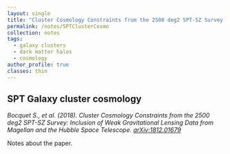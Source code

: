 ```yaml
---
layout: single
title: "Cluster Cosmology Constraints from the 2500 deg2 SPT-SZ Survey: Inclusion of Weak Gravitational Lensing Data from Magellan and the Hubble Space Telescope"
permalink: /notes/SPTClusterCosmo
collection: notes
tags:
  - galaxy clusters
  - dark matter halos
  - cosmology
author_profile: true
classes: thin
---
```


## SPT Galaxy cluster cosmology

*Bocquet S., et al. (2018). Cluster Cosmology Constraints from the 2500 deg2 SPT-SZ Survey: Inclusion of Weak Gravitational Lensing Data from Magellan and the Hubble Space Telescope. [arXiv:1812.01679](https://arxiv.org/abs/1812.01679)*

Notes about the paper.